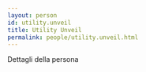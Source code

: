 ```yaml
---
layout: person
id: utility.unveil
title: Utility Unveil
permalink: people/utility.unveil.html
---
```


Dettagli della persona